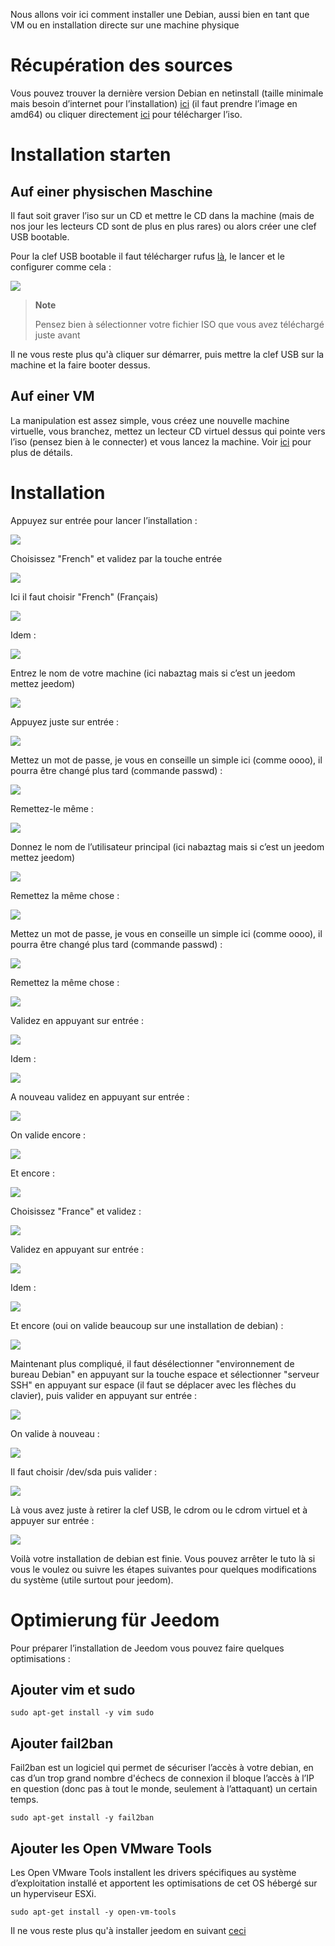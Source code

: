 Nous allons voir ici comment installer une Debian, aussi bien en tant que VM ou en installation directe sur une machine physique

Récupération des sources
========================

Vous pouvez trouver la dernière version Debian en netinstall (taille minimale mais besoin d’internet pour l’installation) [ici](https://www.debian.org/CD/netinst) (il faut prendre l’image en amd64) ou cliquer directement [ici](http://cdimage.debian.org/debian-cd/8.5.0/amd64/iso-cd/debian-8.5.0-amd64-netinst.iso) pour télécharger l’iso.

Installation starten
====================

Auf einer physischen Maschine
-----------------------------

Il faut soit graver l’iso sur un CD et mettre le CD dans la machine (mais de nos jour les lecteurs CD sont de plus en plus rares) ou alors créer une clef USB bootable.

Pour la clef USB bootable il faut télécharger rufus [là](http://rufus.akeo.ie/downloads/rufus-2.9.exe), le lancer et le configurer comme cela :

![](../images/debian.installation.PNG)

> **Note**
>
> Pensez bien à sélectionner votre fichier ISO que vous avez téléchargé juste avant

Il ne vous reste plus qu'à cliquer sur démarrer, puis mettre la clef USB sur la machine et la faire booter dessus.

Auf einer VM
------------

La manipulation est assez simple, vous créez une nouvelle machine virtuelle, vous branchez, mettez un lecteur CD virtuel dessus qui pointe vers l’iso (pensez bien à le connecter) et vous lancez la machine. Voir [ici](https://jeedom.github.io/documentation/howto/fr_FR/doc-howto-vmware.creer_une_vm.html) pour plus de détails.

Installation
============

Appuyez sur entrée pour lancer l’installation :

![](../images/debian.installation1.PNG)

Choisissez "French" et validez par la touche entrée

![](../images/debian.installation2.PNG)

Ici il faut choisir "French" (Français)

![](../images/debian.installation3.PNG)

Idem :

![](../images/debian.installation4.PNG)

Entrez le nom de votre machine (ici nabaztag mais si c’est un jeedom mettez jeedom)

![](../images/debian.installation5.PNG)

Appuyez juste sur entrée :

![](../images/debian.installation6.PNG)

Mettez un mot de passe, je vous en conseille un simple ici (comme oooo), il pourra être changé plus tard (commande passwd) :

![](../images/debian.installation7.PNG)

Remettez-le même :

![](../images/debian.installation8.PNG)

Donnez le nom de l’utilisateur principal (ici nabaztag mais si c’est un jeedom mettez jeedom)

![](../images/debian.installation9.PNG)

Remettez la même chose :

![](../images/debian.installation10.PNG)

Mettez un mot de passe, je vous en conseille un simple ici (comme oooo), il pourra être changé plus tard (commande passwd) :

![](../images/debian.installation11.PNG)

Remettez la même chose :

![](../images/debian.installation12.PNG)

Validez en appuyant sur entrée :

![](../images/debian.installation13.PNG)

Idem :

![](../images/debian.installation14.PNG)

A nouveau validez en appuyant sur entrée :

![](../images/debian.installation15.PNG)

On valide encore :

![](../images/debian.installation16.PNG)

Et encore :

![](../images/debian.installation17.PNG)

Choisissez "France" et validez :

![](../images/debian.installation18.PNG)

Validez en appuyant sur entrée :

![](../images/debian.installation19.PNG)

Idem :

![](../images/debian.installation20.PNG)

Et encore (oui on valide beaucoup sur une installation de debian) :

![](../images/debian.installation21.PNG)

Maintenant plus compliqué, il faut désélectionner "environnement de bureau Debian" en appuyant sur la touche espace et sélectionner "serveur SSH" en appuyant sur espace (il faut se déplacer avec les flèches du clavier), puis valider en appuyant sur entrée :

![](../images/debian.installation22.PNG)

On valide à nouveau :

![](../images/debian.installation23.PNG)

Il faut choisir /dev/sda puis valider :

![](../images/debian.installation24.PNG)

Là vous avez juste à retirer la clef USB, le cdrom ou le cdrom virtuel et à appuyer sur entrée :

![](../images/debian.installation25.PNG)

Voilà votre installation de debian est finie. Vous pouvez arrêter le tuto là si vous le voulez ou suivre les étapes suivantes pour quelques modifications du système (utile surtout pour jeedom).

Optimierung für Jeedom
======================

Pour préparer l’installation de Jeedom vous pouvez faire quelques optimisations :

Ajouter vim et sudo
-------------------

    sudo apt-get install -y vim sudo

Ajouter fail2ban
----------------

Fail2ban est un logiciel qui permet de sécuriser l’accès à votre debian, en cas d’un trop grand nombre d'échecs de connexion il bloque l’accès à l’IP en question (donc pas à tout le monde, seulement à l’attaquant) un certain temps.

    sudo apt-get install -y fail2ban

Ajouter les Open VMware Tools
-----------------------------

Les Open VMware Tools installent les drivers spécifiques au système d’exploitation installé et apportent les optimisations de cet OS hébergé sur un hyperviseur ESXi.

    sudo apt-get install -y open-vm-tools

Il ne vous reste plus qu'à installer jeedom en suivant [ceci](https://jeedom.github.io/documentation/installation/fr_FR/doc-installation.html#_autre)

